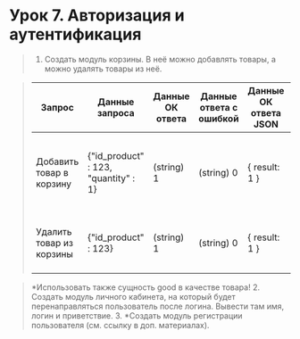 # Урок 7. Авторизация и аутентификация

> 1. Создать модуль корзины. В неё можно добавлять товары, а можно удалять товары из неё.

> | Запрос | Данные запроса | Данные ОК ответа | Данные ответа с ошибкой | Данные ОК ответа JSON | Данные ответа JSON с ошибкой | Комментарий |
> | ------ | ------ | ------- | ------- | ------- | ------- | ------- |
> | Добавить товар в корзину | {"id_product" : 123, "quantity" : 1} | (string) 1 | (string) 0 | { result: 1 } | { result: 0, errorMessage : "Сообщение об ошибке" } | Подразумевается, что целевая корзина пользователя идентифицируется на стороне сервера |
> | Удалить товар из корзины | {"id_product" : 123} | (string) 1 | (string) 0 | { result: 1 } | { result: 0, errorMessage : "Сообщение об ошибке" } | |


> *Использовать также сущность good в качестве товара!
> 2. Создать модуль личного кабинета, на который будет перенаправляться пользователь после логина. Вывести там имя, логин и приветствие.
> 3. *Создать модуль регистрации пользователя (см. ссылку в доп. материалах).
